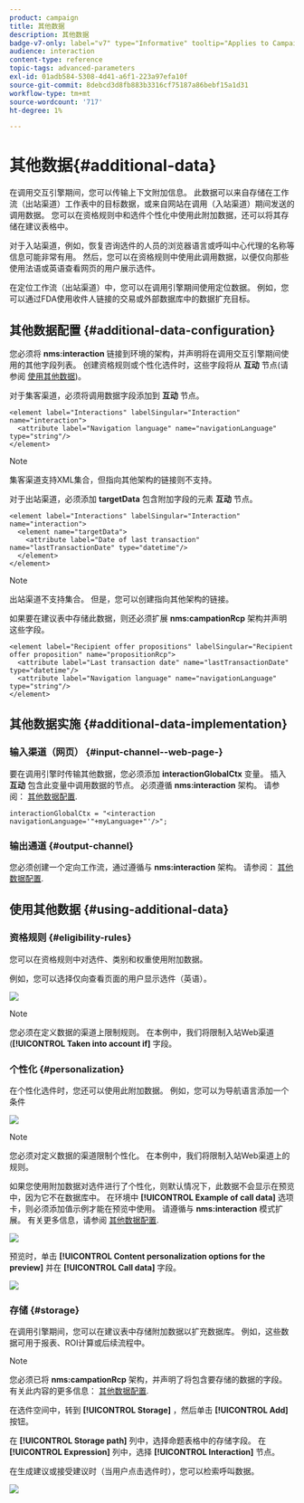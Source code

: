 ```yaml
---
product: campaign
title: 其他数据
description: 其他数据
badge-v7-only: label="v7" type="Informative" tooltip="Applies to Campaign Classic v7 only"
audience: interaction
content-type: reference
topic-tags: advanced-parameters
exl-id: 01adb584-5308-4d41-a6f1-223a97efa10f
source-git-commit: 8debcd3d8fb883b3316cf75187a86bebf15a1d31
workflow-type: tm+mt
source-wordcount: '717'
ht-degree: 1%

---
```


# 其他数据{#additional-data}



在调用交互引擎期间，您可以传输上下文附加信息。 此数据可以来自存储在工作流（出站渠道）工作表中的目标数据，或来自网站在调用（入站渠道）期间发送的调用数据。 您可以在资格规则中和选件个性化中使用此附加数据，还可以将其存储在建议表格中。

对于入站渠道，例如，恢复咨询选件的人员的浏览器语言或呼叫中心代理的名称等信息可能非常有用。 然后，您可以在资格规则中使用此调用数据，以便仅向那些使用法语或英语查看网页的用户展示选件。

在定位工作流（出站渠道）中，您可以在调用引擎期间使用定位数据。 例如，您可以通过FDA使用收件人链接的交易或外部数据库中的数据扩充目标。

## 其他数据配置 {#additional-data-configuration}

您必须将 **nms:interaction** 链接到环境的架构，并声明将在调用交互引擎期间使用的其他字段列表。 创建资格规则或个性化选件时，这些字段将从 **互动** 节点(请参阅 [使用其他数据](#using-additional-data))。

对于集客渠道，必须将调用数据字段添加到 **互动** 节点。

```
<element label="Interactions" labelSingular="Interaction" name="interaction">
  <attribute label="Navigation language" name="navigationLanguage" type="string"/>
</element>
```

>[!NOTE]
>
>集客渠道支持XML集合，但指向其他架构的链接则不支持。

对于出站渠道，必须添加 **targetData** 包含附加字段的元素 **互动** 节点。

```
<element label="Interactions" labelSingular="Interaction" name="interaction">
  <element name="targetData">
    <attribute label="Date of last transaction" name="lastTransactionDate" type="datetime"/>
  </element>
</element>
```

>[!NOTE]
>
>出站渠道不支持集合。 但是，您可以创建指向其他架构的链接。

如果要在建议表中存储此数据，则还必须扩展 **nms:campationRcp** 架构并声明这些字段。

```
<element label="Recipient offer propositions" labelSingular="Recipient offer proposition" name="propositionRcp">
  <attribute label="Last transaction date" name="lastTransactionDate" type="datetime"/>
  <attribute label="Navigation language" name="navigationLanguage" type="string"/>
</element>
```

## 其他数据实施 {#additional-data-implementation}

### 输入渠道（网页） {#input-channel--web-page-}

要在调用引擎时传输其他数据，您必须添加 **interactionGlobalCtx** 变量。 插入 **互动** 包含此变量中调用数据的节点。 必须遵循 **nms:interaction** 架构。 请参阅： [其他数据配置](#additional-data-configuration).

```
interactionGlobalCtx = "<interaction navigationLanguage='"+myLanguage+"'/>";
```

### 输出通道 {#output-channel}

您必须创建一个定向工作流，通过遵循与 **nms:interaction** 架构。 请参阅： [其他数据配置](#additional-data-configuration).

## 使用其他数据 {#using-additional-data}

### 资格规则 {#eligibility-rules}

您可以在资格规则中对选件、类别和权重使用附加数据。

例如，您可以选择仅向查看页面的用户显示选件（英语）。

![](assets/ita_calldata_query.png)

>[!NOTE]
>
>您必须在定义数据的渠道上限制规则。 在本例中，我们将限制入站Web渠道(**[!UICONTROL Taken into account if]** 字段。

### 个性化 {#personalization}

在个性化选件时，您还可以使用此附加数据。 例如，您可以为导航语言添加一个条件

![](assets/ita_calldata_perso.png)

>[!NOTE]
>
>您必须对定义数据的渠道限制个性化。 在本例中，我们将限制入站Web渠道上的规则。

如果您使用附加数据对选件进行了个性化，则默认情况下，此数据不会显示在预览中，因为它不在数据库中。 在环境中 **[!UICONTROL Example of call data]** 选项卡，则必须添加值示例才能在预览中使用。 请遵循与 **nms:interaction** 模式扩展。 有关更多信息，请参阅 [其他数据配置](#additional-data-configuration).

![](assets/ita_calldata_preview.png)

预览时，单击 **[!UICONTROL Content personalization options for the preview]** 并在 **[!UICONTROL Call data]** 字段。

![](assets/ita_calldata_preview2.png)

### 存储 {#storage}

在调用引擎期间，您可以在建议表中存储附加数据以扩充数据库。 例如，这些数据可用于报表、ROI计算或后续流程中。

>[!NOTE]
>
>您必须已将 **nms:campationRcp** 架构，并声明了将包含要存储的数据的字段。 有关此内容的更多信息： [其他数据配置](#additional-data-configuration).

在选件空间中，转到 **[!UICONTROL Storage]** ，然后单击 **[!UICONTROL Add]** 按钮。

在 **[!UICONTROL Storage path]** 列中，选择命题表格中的存储字段。 在 **[!UICONTROL Expression]** 列中，选择 **[!UICONTROL Interaction]** 节点。

在生成建议或接受建议时（当用户点击选件时），您可以检索呼叫数据。

![](assets/ita_calldata_storage.png)
